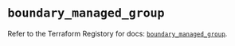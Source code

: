 # `boundary_managed_group`

Refer to the Terraform Registory for docs: [`boundary_managed_group`](https://registry.terraform.io/providers/hashicorp/boundary/1.1.7/docs/resources/managed_group).
